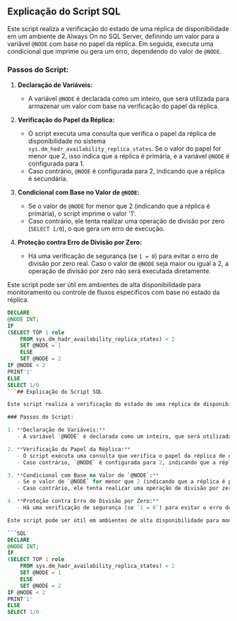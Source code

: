 ## Explicação do Script SQL

Este script realiza a verificação do estado de uma réplica de disponibilidade em um ambiente de Always On no SQL Server, definindo um valor para a variável `@NODE` com base no papel da réplica. Em seguida, executa uma condicional que imprime ou gera um erro, dependendo do valor de `@NODE`.

### Passos do Script:

1. **Declaração de Variáveis:**
   - A variável `@NODE` é declarada como um inteiro, que será utilizada para armazenar um valor com base na verificação do papel da réplica.

2. **Verificação do Papel da Réplica:**
   - O script executa uma consulta que verifica o papel da réplica de disponibilidade no sistema `sys.dm_hadr_availability_replica_states`. Se o valor do papel for menor que 2, isso indica que a réplica é primária, e a variável `@NODE` é configurada para 1.
   - Caso contrário, `@NODE` é configurada para 2, indicando que a réplica é secundária.

3. **Condicional com Base no Valor de `@NODE`:**
   - Se o valor de `@NODE` for menor que 2 (indicando que a réplica é primária), o script imprime o valor '1'.
   - Caso contrário, ele tenta realizar uma operação de divisão por zero (`SELECT 1/0`), o que gera um erro de execução.

4. **Proteção contra Erro de Divisão por Zero:**
   - Há uma verificação de segurança (se `1 = 0`) para evitar o erro de divisão por zero real. Caso o valor de `@NODE` seja maior ou igual a 2, a operação de divisão por zero não será executada diretamente. 

Este script pode ser útil em ambientes de alta disponibilidade para monitoramento ou controle de fluxos específicos com base no estado da réplica.

```SQL
DECLARE 
@NODE INT;
IF 
(SELECT TOP 1 role
    FROM sys.dm_hadr_availability_replica_states) < 2
	SET @NODE = 1
	ELSE
	SET @NODE = 2
IF @NODE < 2
PRINT'1'
ELSE
SELECT 1/0
```## Explicação do Script SQL

Este script realiza a verificação do estado de uma réplica de disponibilidade em um ambiente de Always On no SQL Server, definindo um valor para a variável `@NODE` com base no papel da réplica. Em seguida, executa uma condicional que imprime ou gera um erro, dependendo do valor de `@NODE`.

### Passos do Script:

1. **Declaração de Variáveis:**
   - A variável `@NODE` é declarada como um inteiro, que será utilizada para armazenar um valor com base na verificação do papel da réplica.

2. **Verificação do Papel da Réplica:**
   - O script executa uma consulta que verifica o papel da réplica de disponibilidade no sistema `sys.dm_hadr_availability_replica_states`. Se o valor do papel for menor que 2, isso indica que a réplica é primária, e a variável `@NODE` é configurada para 1.
   - Caso contrário, `@NODE` é configurada para 2, indicando que a réplica é secundária.

3. **Condicional com Base no Valor de `@NODE`:**
   - Se o valor de `@NODE` for menor que 2 (indicando que a réplica é primária), o script imprime o valor '1'.
   - Caso contrário, ele tenta realizar uma operação de divisão por zero (`SELECT 1/0`), o que gera um erro de execução.

4. **Proteção contra Erro de Divisão por Zero:**
   - Há uma verificação de segurança (se `1 = 0`) para evitar o erro de divisão por zero real. Caso o valor de `@NODE` seja maior ou igual a 2, a operação de divisão por zero não será executada diretamente. 

Este script pode ser útil em ambientes de alta disponibilidade para monitoramento ou controle de fluxos específicos com base no estado da réplica.

```SQL
DECLARE 
@NODE INT;
IF 
(SELECT TOP 1 role
    FROM sys.dm_hadr_availability_replica_states) < 2
	SET @NODE = 1
	ELSE
	SET @NODE = 2
IF @NODE < 2
PRINT'1'
ELSE
SELECT 1/0
```